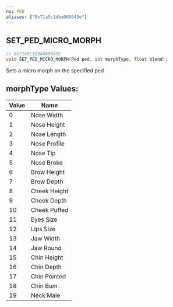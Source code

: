 ```yaml
---
ns: PED
aliases: ["0x71a5c1dba060049e"]
---
```

## SET_PED_MICRO_MORPH

```c
// 0x71A5C1DBA060049E
void SET_PED_MICRO_MORPH(Ped ped, int morphType, float blend);
```

Sets a micro morph on the specified ped

## morphType Values:
| Value | Name |
| --- | --- |
| 0 | Nose Width |
| 1 | Nose Height |
| 2 | Nose Length |
| 3 | Nose Profile |
| 4 | Nose Tip |
| 5 | Nose Broke |
| 6 | Brow Height |
| 7 | Brow Depth |
| 8 | Cheek Height |
| 9 | Cheek Depth |
| 10 | Cheek Puffed |
| 11 | Eyes Size |
| 12 | Lips Size |
| 13 | Jaw Width |
| 14 | Jaw Round |
| 15 | Chin Height |
| 16 | Chin Depth |
| 17 | Chin Pointed |
| 18 | Chin Bum |
| 19 | Neck Male |

